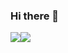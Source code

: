 



### Hi there 👋

​                                  	          							<img src="https://img.shields.io/badge/Python-3776AB?style=flat-square&logo=python&logoColor=white"/><img src="https://img.shields.io/badge/HTML5-E34F26?style=flat-square&logo=html5&logoColor=white"/>

​	
